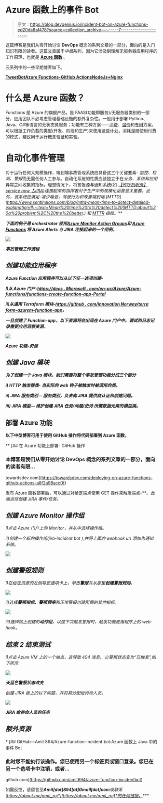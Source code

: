 # Azure 函数上的事件 Bot

> 原文：<https://blog.devgenius.io/incident-bot-on-azure-functions-ed20da8af478?source=collection_archive---------7----------------------->

这篇博客是我们从零开始讨论 **DevOps** 概念的系列文章的一部分，面向的是入门知识有限的读者。这篇文章属于*中级*系列，因为它涉及到理解无服务器应用程序的工作原理，也就是 [**Azure 函数**](https://docs.microsoft.com/en-us/azure/azure-functions/functions-overview) 。

云系列中的一些早期博客如下。

[**TweetBot**](https://awstip.com/aws-lambda-simple-tweetbot-2f2f83fbe161)[**Azure Functions-GitHub Actions**](https://towardsdev.com/deploying-on-azure-functions-github-actions-a8f2a98acc0f)[**NodeJs+Nginx**](/nodejs-nginx-on-azure-vm-cf23d05a9b9b)

# 什么是 Azure 函数？

Functions 是 Azure 的旗舰产品，是 FAAS(功能即服务)/无服务器类别的一部分，应用团队不必考虑管理基础设施的额外复杂性。一般用于部署 Python、Java、C#等语言的无状态微服务；功能有三种方案——[消费](https://docs.microsoft.com/en-us/azure/azure-functions/consumption-plan)、[溢价](https://docs.microsoft.com/en-us/azure/azure-functions/functions-premium-plan?tabs=portal)和[专用](https://docs.microsoft.com/en-us/azure/azure-functions/dedicated-plan)方案。可以根据工作负载的类型(开发、阶段和生产)来使用这些计划。消耗是随使用付费的模式，建议用于运行概念验证和实验。

# 自动化事件管理

对于运行任何大规模操作，端到端事故管理系统应具备这三个关键要素- *监控、检测、警报*而无需任何人工参与。自动化系统的性质应该独立于在*业务、系统和应用*异常之间收集的指标。理想情况下，将警报源与通知系统(如 [*【传呼机职责】*](https://www.pagerduty.com/)*[*service now*](https://www.servicenow.com/)*[*【JIRA*](https://www.atlassian.com/software/jira)*)连接起来的指挥者对于生产中的规模化运营至关重要。此外，该系统应满足-减少噪音，驾驶行为和改善端到端 [MTTD](https://www.sentinelone.com/blog/mttd-mean-time-to-detect-detailed-explanation/#:~:text=Mean%20time%20to%20detect%20(MTTD,about%20a%20problem%2C%20the%20better.) 和 [MTTR](https://www.fiixsoftware.com/mean-time-to-repair-maintenance/) 指标。***

***下面的例子是 orchestrator 使用[Azure Monitor Action Groups](https://docs.microsoft.com/en-us/azure/azure-monitor/alerts/action-groups)和 [Azure Functions](https://azure.microsoft.com/en-in/services/functions/) 将 Azure Alerts 与 JIRA 连接起来的一个用例。***

***![](img/11f966360c6bc712acf6ac9716f4597f.png)***

*****事故管理工作流程*****

## ***创建功能应用程序***

***Azure Function 应用程序可以从以下任一选项创建-***

***I)从 Azure 门户-[https://docs . Microsoft . com/en-us/Azure/Azure-functions/functions-create-function-app-Portal](https://docs.microsoft.com/en-us/azure/azure-functions/functions-create-function-app-portal)***

***ii)从通用 Terraform 模块-[https://github . com/innovation Norway/terra form-azurem-function-app](https://github.com/innovationnorway/terraform-azurerm-function-app)。***

***一旦创建了 Function-app，以下资源将会出现在 Azure 门户中。调试和日志记录需要应用洞察资源。***

***![](img/57724807d1ee0d4ab6ed451b3452f127.png)***

*****Azure 功能-资源*****

## ***创建 Java 模块***

***为了创建一个 Java 模块，我们需要将整个事故管理功能分成三个部分***

***i) **HTTP 触发器类-** 当实际的 web 钩子被触发时被调用的类。***

***ii) **JIRA 服务类别—** 服务类别，负责向 JIRA 提供商认证和创建问题。***

***iii) **JIRA 模型—** 维护创建 *JIRA 任务/问题/史诗* **所需数据元素的模型类。*****

## **部署 Azure 功能**

**以下中型博客可用于使用 GitHub 操作将代码部署到 Azure 函数。**

**[](https://towardsdev.com/deploying-on-azure-functions-github-actions-a8f2a98acc0f) [## 在 Azure 功能上部署- GitHub 操作

### 本博客是我们从零开始讨论 DevOps 概念的系列文章的一部分，面向的读者有限…

towardsdev.com](https://towardsdev.com/deploying-on-azure-functions-github-actions-a8f2a98acc0f) 

发布 Azure 函数部署后，可以通过对给定端点使用 GET 操作来触发端点-[](https://medium-blog.azurewebsites.net/api/IncidentBot)**。*此端点将创建 JIRA 事件/任务。*

## *创建 Azure Monitor 操作组*

*I)点击 Azure 门户上的 Monitor，并从中选择操作组。*

*ii)创建一个新的操作组(jira-incident bot ),并将上面的 webhook url 添加为通知系统。*

*![](img/bae4e31f2c2eb660db1a532a2e3f530e.png)*

## *创建警报规则*

*I)在给定资源的左侧导航选项卡上，单击**警报**并从那里**创建警报规则**。*

*![](img/f77674ac8e88a14fed6efab88623c657.png)*

*ii)选择**警报指标、警报频率**和正常警报创建所需的其他指标。*

*![](img/722a2ebbc695d44133dd0d860daba8d0.png)*

*iii)选择如上创建的**动作组**，以便下次触发警报时，触发功能应用程序上的 web-hook。*

## *结束 2 结束测试*

*I)点击 Azure VM 上的一个端点，这导致 404 消息。
ii)警报状态变为“已触发”,如下所示*

*![](img/9bdd802686e383cf7f583d49d7008567.png)*

***天蓝色警报状态改变***

*创建 JIRA 板上的以下问题，并将其分配给待命人员。*

*![](img/ca7803d23b810850f385fa0f49648ad4.png)*

***JIRA 给待命人员的任务***

## *额外资源*

*[](https://github.com/amit894/azure-function-incidentbot) [## GitHub—Amit 894/Azure-function-Incident bot:Azure 函数上 Java 中的事件 Bot

### 此时您不能执行该操作。您已使用另一个标签页或窗口登录。您已在另一个选项卡中注销，或者…

github.com](https://github.com/amit894/azure-function-incidentbot) 

如需反馈，请留言至***Amit[dot]894[at]Gmail[dot]com****或联系*[*https://about.me/amit_raj*](https://about.me/amit_raj)*的任何链接。****